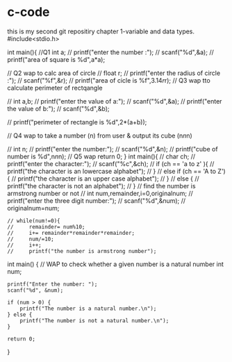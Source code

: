 # c-code
this is my second git repositiry
chapter 1-variable and data types.
#include<stdio.h>

int main(){
    //Q1 int a;
    // printf("enter the number :");
    // scanf("%d",&a);
    // printf("area of square is %d",a*a);

// Q2   wap to calc area of circle
// float r;
// printf("enter the radius of circle :");
// scanf("%f",&r);
// printf("area of cicle is %f",3.14*r*r);
//  Q3 wap tto calculate perimeter of rectqangle 

// int a,b;
// printf("enter the value of a:");
// scanf("%d",&a);
// printf("enter the value of b:");
// scanf("%d",&b);

// printf("perimeter of rectangle is %d",2*(a+b));

// Q4 wap to take a number (n) from user & output its cube (n*n*n)

// int n;
// printf("enter the number:");
// scanf("%d",&n);
// printf("cube of number is %d",n*n*n);
// Q5 wap 
    return 0;
}
int main(){
    // char ch;
    // printf("enter the character:");
    // scanf("%c",&ch);
    // if (ch == 'a to z' ){
    //     printf("the character is an lowercase alphabet");
    // }
    // else if (ch == 'A to Z'){
    //     printf("the character is  an upper case alphabet");
    // }
    // else {
    //     printf("the character is not an alphabet");
    // }
// find the number is armstrong number or not
    // int num,remainder,i=0,originalnum;
    // printf("enter the three digit number:");
    // scanf("%d",&num);
    // originalnum=num;

    // while(num!=0){
    //     remainder= num%10;
    //     i+= remainder*remainder*remainder;
    //     num/=10;
    //     i++;
    //     printf("the number is armstrong number");
int main() {
    // WAP to check whether a given number is a natural number
    int num;

    printf("Enter the number: ");
    scanf("%d", &num);

    if (num > 0) {
        printf("The number is a natural number.\n");
    } else {
        printf("The number is not a natural number.\n");
    }

    return 0;
}


